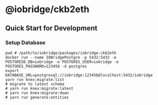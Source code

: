# @iobridge/ckb2eth

## Quick Start for Development

### Setup Database

```shell
pwd # /path/to/iobridge/packages/iobridge-ckb2eth
docker run --name IOBridgePostgre -p 5432:5432 -e POSTGRESD_DB=iobridge -e POSTGRES_USER=iobridge -e POSTGRES_PASSWORD=123456 -d postgres
export DATABASE_URL=postgresql://iobridge:123456@localhost:5432/iobridge
yarn run knex:migrate:list
# migrate to latest schema
# yarn run knex:migrate:latest
# yarn run knex:migrate:down
# yarn run generate:entities
```
